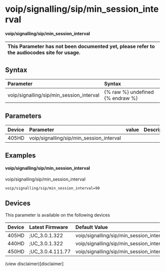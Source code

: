﻿---
description: voip/signalling/sip/min_session_interval
search:
    keywords: ['voip','signalling','sip','min_session_interval']
---

# voip/signalling/sip/min_session_interval

#### voip/signalling/sip/min_session_interval


| This Parameter has not been documented yet, please refer to the audiocodes site for usage.  |
| :--- |

## Syntax
| Parameter | Syntax |
| :--- | :--- |
|voip/signalling/sip/min_session_interval | {% raw %} undefined {% endraw %} |

## Parameters
|Device|Parameter|value|Description|
|:---|:---|:---|:---|
| 405HD | voip/signalling/sip/min_session_interval |  |  |

## Examples
#### voip/signalling/sip/min_session_interval

voip/signalling/sip/min_session_interval

```
voip/signalling/sip/min_session_interval=90
```

## Devices
This parameter is available on the following devices

| Device | Latest Firmware | Default Value |
|:---|:---|:---|
| 405HD | ;UC_3.0.1.322 | voip/signalling/sip/min_session_interval=90 
| 440HD | ;UC_3.0.1.322 | voip/signalling/sip/min_session_interval=90 
| 450HD | ;UC_3.0.4.111.77 | voip/signalling/sip/min_session_interval=90 

(view disclaimer)[disclaimer]
